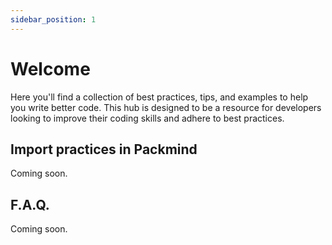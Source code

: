 ```yaml
---
sidebar_position: 1
---
```


# Welcome

Here you'll find a collection of best practices, tips, and examples to help you write better code. This hub is designed to be a resource for developers looking to improve their coding skills and adhere to best practices.

## Import practices in Packmind

Coming soon.

## F.A.Q.

Coming soon.
